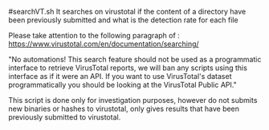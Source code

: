 #searchVT.sh
It searches on virustotal if the content of a directory have been previously submitted and what is the detection rate for each file

Please take attention to the following paragraph of : https://www.virustotal.com/en/documentation/searching/

"No automations! This search feature should not be used as a programmatic interface to retrieve VirusTotal reports, we will ban any scripts using this interface as if it were an API. If you want to use VirusTotal's dataset programmatically you should be looking at the VirusTotal Public API."

This script is done only for investigation purposes, however do not submits new binaries or hashes to virustotal, only gives results that have been previously submitted to virustotal.
